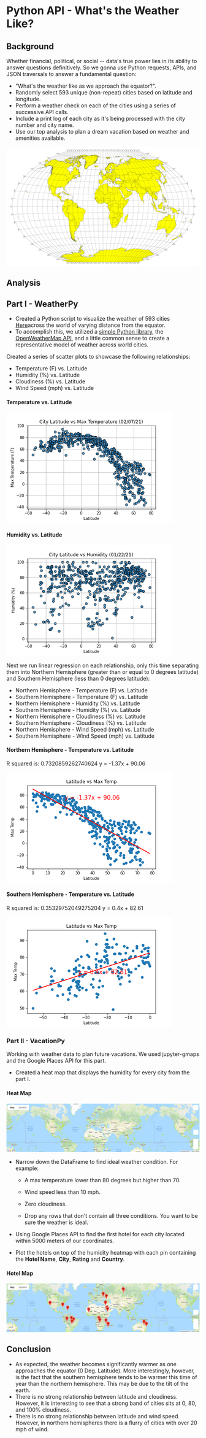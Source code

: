# Python API - What's the Weather Like?

## Background

Whether financial, political, or social -- data's true power lies in its ability to answer questions definitively. 
So we gonna use Python requests, APIs, and JSON traversals to answer a fundamental question: 
* "What's the weather like as we approach the equator?".
* Randomly select 593 unique (non-repeat) cities based on latitude and longitude.
* Perform a weather check on each of the cities using a series of successive API calls.
* Include a print log of each city as it's being processed with the city number and city name.
* Use our top analysis to plan a dream vacation based on weather and amenities available.

![Equator](VacationPy/Images/equatorsign.png)


## Analysis

## Part I - WeatherPy

* Created a Python script to visualize the weather of 593 cities [Here](WeatherPy/output_data/cities.csv)across the world of varying distance from the equator. 
* To accomplish this, we utilized a [simple Python library](https://pypi.python.org/pypi/citipy),
the [OpenWeatherMap API](https://openweathermap.org/api), and a little common sense to create a representative 
model of weather across world cities.

Created a series of scatter plots to showcase the following relationships:
 * Temperature (F) vs. Latitude
 * Humidity (%) vs. Latitude
 * Cloudiness (%) vs. Latitude
 * Wind Speed (mph) vs. Latitude

#### <a id="temperature-vs-latitude"></a>Temperature vs. Latitude
![temperature vs. latitude](WeatherPy/output_data/fig1.png)

#### <a id="humidity-vs-latitude"></a>Humidity vs. Latitude
![humidity vs. latitude](WeatherPy/output_data/fig2.png)

Next we run linear regression on each relationship, only this time separating them into Northern Hemisphere 
(greater than or equal to 0 degrees latitude) and Southern Hemisphere (less than 0 degrees latitude):

* Northern Hemisphere - Temperature (F) vs. Latitude
* Southern Hemisphere - Temperature (F) vs. Latitude
* Northern Hemisphere - Humidity (%) vs. Latitude
* Southern Hemisphere - Humidity (%) vs. Latitude
* Northern Hemisphere - Cloudiness (%) vs. Latitude
* Southern Hemisphere - Cloudiness (%) vs. Latitude
* Northern Hemisphere - Wind Speed (mph) vs. Latitude
* Southern Hemisphere - Wind Speed (mph) vs. Latitude

#### Northern Hemisphere - Temperature vs. Latitude
R squared is: 0.7320859262740624 y = -1.37x + 90.06

![temperature vs latitude](WeatherPy/output_data/fig5.png)

#### <a id="temperature-vs-latitude"></a>Southern Hemisphere - Temperature vs. Latitude
R squared is: 0.35329752049275204 y = 0.4x + 82.61

![temperature vs latitude](WeatherPy/output_data/fig6.png)

### Part II - VacationPy

Working with weather data to plan future vacations. We used jupyter-gmaps and the Google Places API for this part.

* Created a heat map that displays the humidity for every city from the part I.

#### <a id="heat-map"></a>Heat Map
![heat-map](VacationPy/Images/heat_map.png)

* Narrow down the DataFrame to find ideal weather condition. For example:

  * A max temperature lower than 80 degrees but higher than 70.

  * Wind speed less than 10 mph.

  * Zero cloudiness.

  * Drop any rows that don't contain all three conditions. You want to be sure the weather is ideal.

* Using Google Places API to find the first hotel for each city located within 5000 meters of our coordinates.

* Plot the hotels on top of the humidity heatmap with each pin containing the **Hotel Name**, **City**, **Rating** and **Country**.

#### <a id="hotel-map"></a>Hotel Map
![hotel-map](VacationPy/Images/hotel_map.png)

## Conclusion

* As expected, the weather becomes significantly warmer as one approaches the equator (0 Deg. Latitude). More interestingly, however, is the fact that the southern hemisphere tends to be warmer this time of year than the northern hemisphere. This may be due to the tilt of the earth.
* There is no strong relationship between latitude and cloudiness. However, it is interesting to see that a strong band of cities sits at 0, 80, and 100% cloudiness.
* There is no strong relationship between latitude and wind speed. However, in northern hemispheres there is a flurry of cities with over 20 mph of wind.





